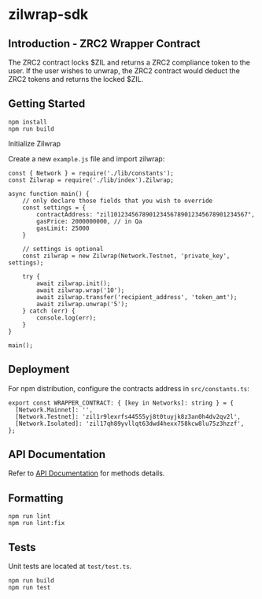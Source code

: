 # zilwrap-sdk

## Introduction - ZRC2 Wrapper Contract
The ZRC2 contract locks $ZIL and returns a ZRC2 compliance token to the user. If the user wishes to unwrap, the ZRC2 contract would deduct the ZRC2 tokens and returns the locked $ZIL.

## Getting Started
```
npm install
npm run build
```

Initialize Zilwrap

Create a new `example.js` file and import zilwrap:
```
const { Network } = require('./lib/constants');
const Zilwrap = require('./lib/index').Zilwrap;

async function main() {
    // only declare those fields that you wish to override
    const settings = {
        contractAddress: "zil101234567890123456789012345678901234567",
        gasPrice: 2000000000, // in Qa
        gasLimit: 25000
    }

    // settings is optional
    const zilwrap = new Zilwrap(Network.Testnet, 'private_key', settings);

    try {
        await zilwrap.init();
        await zilwrap.wrap('10');
        await zilwrap.transfer('recipient_address', 'token_amt');
        await zilwrap.unwrap('5');
    } catch (err) {
        console.log(err);
    }
}

main();
```

## Deployment
For npm distribution, configure the contracts address in `src/constants.ts`:
```
export const WRAPPER_CONTRACT: { [key in Networks]: string } = {
  [Network.Mainnet]: '',
  [Network.Testnet]: 'zil1r9lexrfs44555yj8t0tuyjk8z3an0h4dv2qv2l',
  [Network.Isolated]: 'zil17qh89yvllqt63dwd4hexx758kcw8lu75z3hzzf',
};
```

## API Documentation

Refer to [API Documentation](doc/api.md) for methods details.

## Formatting

```
npm run lint
npm run lint:fix
```

## Tests

Unit tests are located at `test/test.ts`.

```
npm run build
npm run test
```
